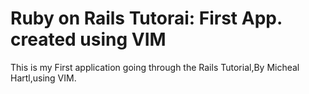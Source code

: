 # Ruby on Rails Tutorai: First App. created using VIM

This is my First application going through the Rails Tutorial,By Micheal Hartl,using VIM. 

